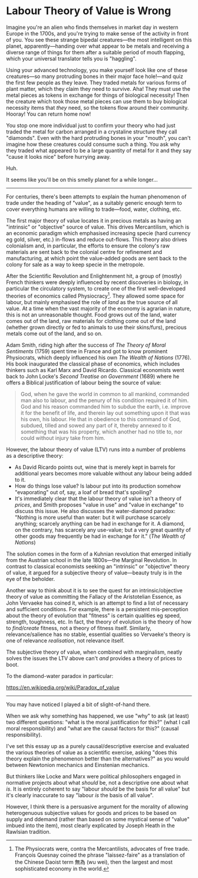# Labour Theory of Value is Wrong

Imagine you're an alien who finds themselves in market day in western Europe in the 1700s, and you're trying to make sense of the activity in front of you. You see these strange bipedal creatures—the most intelligent on this planet, apparently—handing over what appear to be metals and receiving a diverse range of things for them after a suitable period of mouth flapping, which your universal translator tells you is "haggling".

Using your advanced technology, you make yourself look like one of these creatures—so many protruding bones in their major face hole!—and quiz the first few people as they leave. They traded metals for various forms of plant matter, which they claim they need to survive. Aha! They must use the metal pieces as tokens in exchange for things of biological necessity! Then the creature which took those metal pieces can use them to buy biological necessity items that _they_ need, so the tokens flow around their community. Hooray! You can return home now!

You stop one more individual just to confirm your theory who had just traded the metal for carbon arranged in a crystaline structure they call "diamonds". Even with the hard protruding bones in your "mouth", you can't imagine how these creatures could consume such a thing. You ask why they traded what appeared to be a large quantity of metal for it and they say "cause it looks nice" before hurrying away.

Huh.

It seems like you'll be on this smelly planet for a while longer…

----------

For centuries, there's been attempts to explain the human phenomenon of trade under the heading of "value", as a suitably generic enough term to cover everything humans are willing to trade—food, water, clothing, etc.

The first major theory of value locates it in precious metals as having an "intrinsic" or "objective" source of value. This drives Mercantilism, which is an economic paradigm which emphasised increasing specie (hard currency eg gold, silver, etc.) in-flows and reduce out-flows. This theory also drives colonialism and, in particular, the efforts to ensure the colony's raw materials are sent back to the colonial centre for refinement and manufacturing, at which point the value-added goods are sent back to the colony for sale as a way to keep specie in the metropole.

After the Scientific Revolution and Enlightenment hit, a group of (mostly) French thinkers were deeply influenced by recent discoveries in biology, in particular the circulatory system, to create one of the first well-developed theories of economics called Physiocracy[^1]. They allowed some space for labour, but mainly emphasised the role of _land_ as the true source of all value. At a time when the vast majority of the economy is agrarian in nature, this is not an unreasonable thought. Food grows out of the land, water comes out of the land, raw materials for clothing come out of the land (whether grown directly or fed to animals to use their skins/furs), precious metals come out of the land, and so on.

Adam Smith, riding high after the success of _The Theory of Moral Sentiments_ (1759) spent time in France and got to know prominent Physiocrats, which deeply influenced his own _The Wealth of Nations_ (1776). His book inaugurated the classical phase of economics, which includes thinkers such as Karl Marx and David Ricardo. Classical economists went back to John Locke's _Second Treatise on Government_ (1689) where he offers a Biblical justification of labour being the source of value:

> God, when he gave the world in common to all mankind, commanded man also to labour, and the penury of his condition required it of him. God and his reason commanded him to subdue the earth, i.e. improve it for the benefit of life, and therein lay out something upon it that was his own, his labour. He that in obedience to this command of God, subdued, tilled and sowed any part of it, thereby annexed to it something that was his property, which another had no title to, nor could without injury take from him.

However, the labour theory of value (LTV) runs into a number of problems as a descriptive theory:
* As David Ricardo points out, wine that is merely kept in barrels for additional years becomes more valuable without any labour being added to it.
* How do things lose value? Is labour put into its production somehow "evaporating" out of, say, a loaf of bread that's spoiling?
* It's immediately clear that the labour theory of value isn't a theory of _prices_, and Smith proposes "value in use" and "value in exchange" to discuss this issue. He also discusses the water-diamond paradox: "Nothing is more useful than water: but it will purchase scarcely anything; scarcely anything can be had in exchange for it. A diamond, on the contrary, has scarcely any use-value; but a very great quantity of other goods may frequently be had in exchange for it." (_The Wealth of Nations_)

The solution comes in the form of a Kuhnian revolution that emerged initially from the Austrian school in the late 1800s—the Marginal Revolution. In contrast to classical economists seeking an "intrinsic" or "objective" theory of value, it argued for a subjective theory of value—beauty truly is in the eye of the beholder.

Another way to think about it is to see the quest for an intrinsic/objective theory of value as committing the Fallacy of the Aristotelian Essence, as John Vervaeke has coined it, which is an attempt to find a list of necessary and sufficient conditions. For example, there is a persistent mis-perception about the theory of evolution that "fitness" is certain qualities eg speed, strength, toughness, etc. In fact, the theory of evolution is the theory of how to _find/create_ fitness, not a theory of fitness itself. Similarly, relevance/salience has no stable, essential qualities so Vervaeke's theory is one of relevance _realisation_, not relevance itself.

The subjective theory of value, when combined with marginalism, neatly solves the issues the LTV above can't _and_ provides a theory of prices to boot.

To the diamond-water paradox in particular:

https://en.wikipedia.org/wiki/Paradox_of_value

--------

You may have noticed I played a bit of slight-of-hand there. 

When we ask why something has happened, we use "why" to ask (at least) two different questions: "what is the moral justification for this?" (what I call moral responsibility) and "what are the causal factors for this?" (causal responsibility).

I've set this essay up as a purely causal/descriptive exercise and evaluated the various theories of value as a scientific exercise, asking "does this theory explain the phenomenon better than the alternatives?" as you would between Newtonion mechanics and Einstenian mechanics.

But thinkers like Locke and Marx were political philosophers engaged in normative projects about what _should_ be, not a descriptive one about what _is_. It is entirely coherent to say "labour _should_ be the basis for all value" but it's clearly inaccurate to say "labour _is_ the basis of all value".

However, I think there is a persuasive argument for the morality of allowing heterogenuous subjective values for goods and prices to be based on supply and ddemand (rather than based on some mystical sense of "value" imbued into the item), most clearly explicated by Joseph Heath in the Rawlsian tradition.

[^1]: The Physiocrats were, contra the Mercantilists, advocates of free trade. François Quesnay coined the phrase "laissez-faire" as a translation of the Chinese Daoist term 無為 (wu wei), then the largest and most sophisticated economy in the world.
